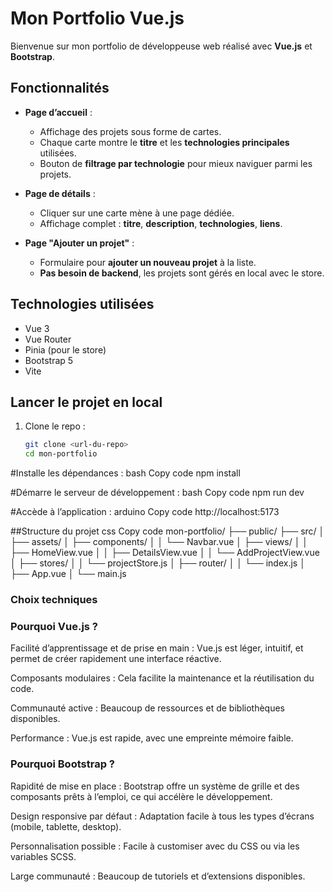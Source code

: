 # Mon Portfolio Vue.js

Bienvenue sur mon portfolio de développeuse web réalisé avec **Vue.js** et **Bootstrap**.

## Fonctionnalités

- **Page d’accueil** :
  - Affichage des projets sous forme de cartes.
  - Chaque carte montre le **titre** et les **technologies principales** utilisées.
  - Bouton de **filtrage par technologie** pour mieux naviguer parmi les projets.

- **Page de détails** :
  - Cliquer sur une carte mène à une page dédiée.
  - Affichage complet : **titre**, **description**, **technologies**, **liens**.

- **Page "Ajouter un projet"** :
  - Formulaire pour **ajouter un nouveau projet** à la liste.
  - **Pas besoin de backend**, les projets sont gérés en local avec le store.

## Technologies utilisées

- Vue 3
- Vue Router
- Pinia (pour le store)
- Bootstrap 5
- Vite

## Lancer le projet en local

1. Clone le repo :
   ```bash
   git clone <url-du-repo>
   cd mon-portfolio

#Installe les dépendances :
bash
Copy code
npm install

#Démarre le serveur de développement :
bash
Copy code
npm run dev

#Accède à l’application :
arduino
Copy code
http://localhost:5173


##Structure du projet
css
Copy code
mon-portfolio/
├── public/
├── src/
│   ├── assets/
│   ├── components/
│   │   └── Navbar.vue
│   ├── views/
│   │   ├── HomeView.vue
│   │   ├── DetailsView.vue
│   │   └── AddProjectView.vue
│   ├── stores/
│   │   └── projectStore.js
│   ├── router/
│   │   └── index.js
│   ├── App.vue
│   └── main.js

### Choix techniques
### Pourquoi Vue.js ?
Facilité d’apprentissage et de prise en main : Vue.js est léger, intuitif, et permet de créer rapidement une interface réactive.

Composants modulaires : Cela facilite la maintenance et la réutilisation du code.

Communauté active : Beaucoup de ressources et de bibliothèques disponibles.

Performance : Vue.js est rapide, avec une empreinte mémoire faible.

### Pourquoi Bootstrap ?
Rapidité de mise en place : Bootstrap offre un système de grille et des composants prêts à l’emploi, ce qui accélère le développement.

Design responsive par défaut : Adaptation facile à tous les types d’écrans (mobile, tablette, desktop).

Personnalisation possible : Facile à customiser avec du CSS ou via les variables SCSS.

Large communauté : Beaucoup de tutoriels et d’extensions disponibles.

